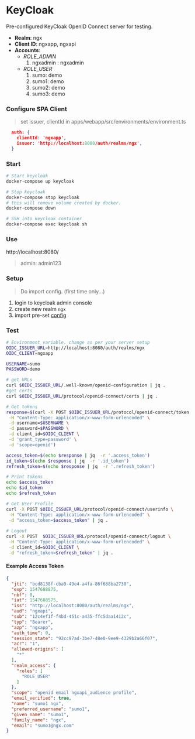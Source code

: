 KeyCloak
========

Pre-configured KeyCloak OpenID Connect server for testing.

* **Realm**: ngx
* **Client ID**: ngxapp, ngxapi
* **Accounts**:
  * *ROLE_ADMIN*
    1. ngxadmin : ngxadmin
  * *ROLE_USER*
    1. sumo: demo
    2. sumo1: demo
    3. sumo2: demo
    4. sumo3: demo


### Configure SPA Client

> set issuer, clientId in apps/webapp/src/environments/environment.ts 

```json
  auth: {
    clientId: 'ngxapp',
    issuer: 'http://localhost:8080/auth/realms/ngx',
  }
```

### Start

```bash
# Start keycloak
docker-compose up keycloak

# Stop keycloak
docker-compose stop keycloak
# this will remove volume created by docker.
docker-compose down

# SSH into keycloak container
docker-compose exec keycloak sh
```


### Use

http://localhost:8080/
> admin: admin123

### Setup

> Do import config. (first time only...)
1. login to keycloak admin console
2. create new realm `ngx`
3. import pre-set [config](../.deploy/keycloak/realm-manual-import.json)


### Test

```bash
# Environment variable. change as per your server setup
OIDC_ISSUER_URL=http://localhost:8080/auth/realms/ngx
OIDC_CLIENT=ngxapp

USERNAME=sumo
PASSWORD=demo

# get URLs
curl $OIDC_ISSUER_URL/.well-known/openid-configuration | jq .
#get certs
curl $OIDC_ISSUER_URL/protocol/openid-connect/certs | jq .

# Get tokens
response=$(curl -X POST $OIDC_ISSUER_URL/protocol/openid-connect/token \
 -H "Content-Type: application/x-www-form-urlencoded" \
 -d username=$USERNAME \
 -d password=$PASSWORD \
 -d client_id=$OIDC_CLIENT \
 -d 'grant_type=password' \
 -d 'scope=openid')

access_token=$(echo $response | jq  -r '.access_token')
id_token=$(echo $response | jq  -r '.id_token')
refresh_token=$(echo $response | jq  -r '.refresh_token')

# Print tokens
echo $access_token
echo $id_token
echo $refresh_token

# Get User Profile
curl -X POST $OIDC_ISSUER_URL/protocol/openid-connect/userinfo \
 -H "Content-Type: application/x-www-form-urlencoded" \
 -d "access_token=$access_token" | jq .
 
# Logout
curl -X POST  $OIDC_ISSUER_URL/protocol/openid-connect/logout \
 -H "Content-Type: application/x-www-form-urlencoded" \
 -d client_id=$OIDC_CLIENT \
 -d "refresh_token=$refresh_token" | jq .
 ```

#### Example Access Token
```json
{
  "jti": "bcd8138f-cba9-49e4-a4fa-86f688ba2730",
  "exp": 1547688875,
  "nbf": 0,
  "iat": 1547688575,
  "iss": "http://localhost:8080/auth/realms/ngx",
  "aud": "ngxapi",
  "sub": "12c4ef1f-f4bd-451c-a435-ffc5daa1412c",
  "typ": "Bearer",
  "azp": "ngxapp",
  "auth_time": 0,
  "session_state": "92cc97ad-3be7-48e0-9ee9-4329b2a66f07",
  "acr": "1",
  "allowed-origins": [
    "*"
  ],
  "realm_access": {
    "roles": [
      "ROLE_USER"
    ]
  },
  "scope": "openid email ngxapi_audience profile",
  "email_verified": true,
  "name": "sumo1 ngx",
  "preferred_username": "sumo1",
  "given_name": "sumo1",
  "family_name": "ngx",
  "email": "sumo1@ngx.com"
}
```
